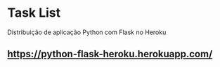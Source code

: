 # Task List 
Distribuição de aplicação Python com Flask no Heroku

## https://python-flask-heroku.herokuapp.com/
